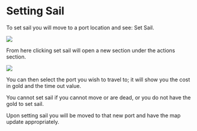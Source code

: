 # Setting Sail

To set sail you will move to a port location and see: Set Sail.

<div class="mb-4">
    <a href="/storage/info/set-sail/images/map.png" class="glightbox">
        <img src="/storage/info/set-sail/images/map.png" class="img-fluid" />
    </a>
</div>

From here clicking set sail will open a new section under the actions section.

<div class="mb-4">
    <a href="/storage/info/set-sail/images/set-sail.png" class="glightbox">
        <img src="/storage/info/set-sail/images/set-sail.png" class="img-fluid" />
    </a>
</div>

You can then select the port you wish to travel to; it will show you the cost in gold and the time out value.

You cannot set sail if you cannot move or are dead, or you do not have the gold to set sail.

Upon setting sail you will be moved to that new port and have the map update appropriately.

